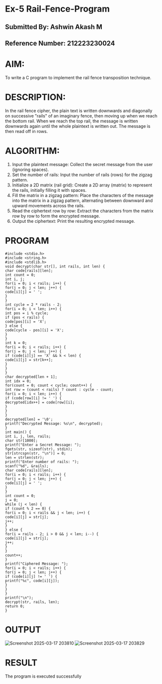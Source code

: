 # Ex-5 Rail-Fence-Program
## Submitted By: Ashwin Akash M
## Reference Number: 212223230024
# AIM:
To write a C program to implement the rail fence transposition technique.

# DESCRIPTION:

In the rail fence cipher, the plain text is written downwards and diagonally on successive "rails" of an imaginary fence, then moving up when we reach the bottom rail. When we reach the top rail, the message is written downwards again until the whole plaintext is written out. The message is then read off in rows.

# ALGORITHM:

1. Input the plaintext message: Collect the secret message from the user (ignoring
spaces).
2. Set the number of rails: Input the number of rails (rows) for the zigzag pattern.
3. Initialize a 2D matrix (rail grid): Create a 2D array (matrix) to represent the rails,
initially filling it with spaces.
4. Fill the matrix in a zigzag pattern: Place the characters of the message into the
matrix in a zigzag pattern, alternating between downward and upward movements
across the rails.
5. Read the ciphertext row by row: Extract the characters from the matrix row by row
to form the encrypted message.
6. Output the ciphertext: Print the resulting encrypted message.

# PROGRAM
```
#include <stdio.h>
#include <string.h>
#include <stdlib.h>
void decrypt(char str[], int rails, int len) {
char code[rails][len];
int count = 0;
int i, j;
for(i = 0; i < rails; i++) {
for(j = 0; j < len; j++) {
code[i][j] = ' ';
}
}
int cycle = 2 * rails - 2;
for(i = 0; i < len; i++) {
int pos = i % cycle;
if (pos < rails) {
code[pos][i] = 'X';
} else {
code[cycle - pos][i] = 'X';
}
}
int k = 0;
for(i = 0; i < rails; i++) {
for(j = 0; j < len; j++) {
if (code[i][j] == 'X' && k < len) {
code[i][j] = str[k++];
}
}
}
char decrypted[len + 1];
int idx = 0;
for(count = 0; count < cycle; count++) {
int row = (count < rails) ? count : cycle - count;
for(i = 0; i < len; i++) {
if (code[row][i] != ' ') {
decrypted[idx++] = code[row][i];
}
}
}
decrypted[len] = '\0';
printf("Decrypted Message: %s\n", decrypted);
}
int main() {
int i, j, len, rails;
char str[1000];
printf("Enter a Secret Message: ");
fgets(str, sizeof(str), stdin);
str[strcspn(str, "\n")] = 0;
len = strlen(str);
printf("Enter number of rails: ");
scanf("%d", &rails);
char code[rails][len];
for(i = 0; i < rails; i++) {
for(j = 0; j < len; j++) {
code[i][j] = ' ';
}
}
int count = 0;
j = 0;
while (j < len) {
if (count % 2 == 0) {
for(i = 0; i < rails && j < len; i++) {
code[i][j] = str[j];
j++;
}
} else {
for(i = rails - 2; i > 0 && j < len; i--) {
code[i][j] = str[j];
j++;
}
}
count++;
}
printf("Ciphered Message: ");
for(i = 0; i < rails; i++) {
for(j = 0; j < len; j++) {
if (code[i][j] != ' ') {
printf("%c", code[i][j]);
}
}
}
printf("\n");
decrypt(str, rails, len);
return 0;
}
```
# OUTPUT
![Screenshot 2025-03-17 203810](https://github.com/user-attachments/assets/70a55632-484d-4c5c-9bd5-9a1854249b1e)
![Screenshot 2025-03-17 203829](https://github.com/user-attachments/assets/41a759b4-3473-4873-8398-2f049917c106)

# RESULT
The program is executed successfully
